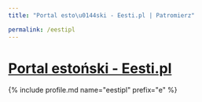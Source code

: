 ```yaml
---
title: "Portal esto\u0144ski - Eesti.pl | Patromierz"

permalink: /eestipl
---
```


# [Portal estoński - Eesti.pl](https://patronite.pl/eestipl)

{% include profile.md name="eestipl" prefix="e" %}
